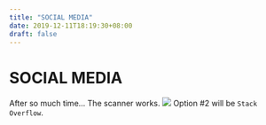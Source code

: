 ```yaml
---
title: "SOCIAL MEDIA"
date: 2019-12-11T18:19:30+08:00
draft: false
---
```


# SOCIAL MEDIA
After so much time... The scanner works.
![](http://cdn.nemoworks.info/ycao.cc/images/SOCIAL-MEDIA.jpg)
Option #2 will be  `Stack Overflow`.